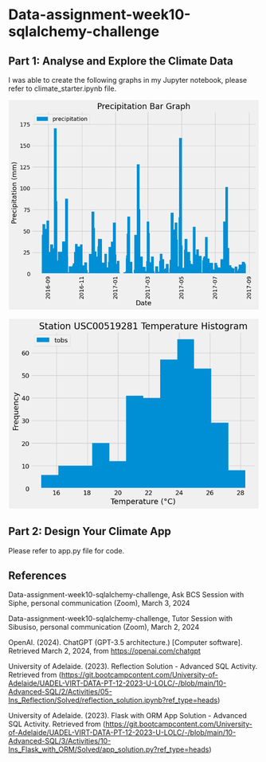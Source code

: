 # Data-assignment-week10-sqlalchemy-challenge

## Part 1: Analyse and Explore the Climate Data

I was able to create the following graphs in my Jupyter notebook, please refer to climate_starter.ipynb file.

![Precipitation Bar Chart](surfs_up/Precipitation_Bar_Chart.PNG)

![Temperature Histogram](surfs_up/Station_USC00519281_Temperature_Histogram.PNG)

## Part 2: Design Your Climate App

Please refer to app.py file for code.

## References

Data-assignment-week10-sqlalchemy-challenge, Ask BCS Session with Siphe, personal communication (Zoom), March 3, 2024

Data-assignment-week10-sqlalchemy-challenge, Tutor Session with Sibusiso, personal communication (Zoom), March 2, 2024

OpenAI. (2024). ChatGPT (GPT-3.5 architecture.) [Computer software]. Retrieved March 2, 2024, from https://openai.com/chatgpt

University of Adelaide. (2023). Reflection Solution - Advanced SQL Activity. Retrieved from (https://git.bootcampcontent.com/University-of-Adelaide/UADEL-VIRT-DATA-PT-12-2023-U-LOLC/-/blob/main/10-Advanced-SQL/2/Activities/05-Ins_Reflection/Solved/reflection_solution.ipynb?ref_type=heads)

University of Adelaide. (2023). Flask with ORM App Solution - Advanced SQL Activity. Retrieved from (https://git.bootcampcontent.com/University-of-Adelaide/UADEL-VIRT-DATA-PT-12-2023-U-LOLC/-/blob/main/10-Advanced-SQL/3/Activities/10-Ins_Flask_with_ORM/Solved/app_solution.py?ref_type=heads)